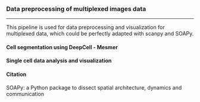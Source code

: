 ### Data preprocessing of multiplexed images data
---
This pipeline is used for data preprocessing and visualization for multiplexed data, which could be perfectly adapted with scanpy and SOAPy.  
#### Cell segmentation using DeepCell - Mesmer

#### Single cell data analysis and visualization


#### Citation
SOAPy: a Python package to dissect spatial architecture, dynamics and communication
